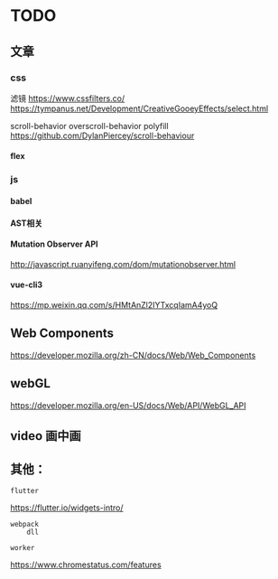 # TODO


## 文章

### css 

滤镜 https://www.cssfilters.co/
    https://tympanus.net/Development/CreativeGooeyEffects/select.html



scroll-behavior
overscroll-behavior
polyfill https://github.com/DylanPiercey/scroll-behaviour

#### flex 


### js

#### babel

#### AST相关

#### Mutation Observer API
http://javascript.ruanyifeng.com/dom/mutationobserver.html


#### vue-cli3
https://mp.weixin.qq.com/s/HMtAnZl2IYTxcqIamA4yoQ


## Web Components
https://developer.mozilla.org/zh-CN/docs/Web/Web_Components

## webGL
https://developer.mozilla.org/en-US/docs/Web/API/WebGL_API

## video 画中画


## 其他：
	flutter 
https://flutter.io/widgets-intro/

	webpack
		dll

	worker



https://www.chromestatus.com/features

